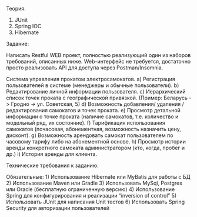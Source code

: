 Теория:
1)	JUnit
2)	Spring IOC
3)	Hibernate
<p>Задание:
<p>Написать Restful WEB проект, полностью реализующий один из наборов требований, описанных ниже. Web-интерфейс не требуется, достаточно просто реализовать API для доступа через Postman/Insomnia.

<p>Система управления прокатом электросамокатов. 
a)	Регистрация пользователей в системе (менеджеры и обычные пользователи).
b)	Редактирование личной информации пользователя.
c)	Иерархический список точек проката с географической привязкой.
(Пример:  Беларусь -> Гродно -> ул. Советская, 5)
d)	Возможность добавления/ удаления / редактирования самокатов и точек проката.
e)	Просмотр детальной информации о точке проката (наличие самокатов, т.е. количество и модельный ряд, их состояние).
f)	Тарификация использования самокатов (почасовая, абонементная, возможность назначить цену, дисконт).
g)	Возможность арендовать самокат пользователем по часовому тарифу либо на абонементной основе.
h)	Просмотр истории аренды конкретного самоката администратором (кто, когда, пробег и др.)
i)	История аренды для клиента.

<p>Технические требования к заданию:
<p>Обязательные:
1)	Использование Hibernate или MyBatis для работы с БД
2)	Использование Maven или Gradle
3)	Использовать MySql, Postgres или Oracle (бесплатную ограниченную версию)
4)	Использование Spring для конфигурирования и реализации “inversion of control”
5)	Использовать JUnit для написания Unit тестов
6)	Использовать Spring Security для авторизации пользователей 


